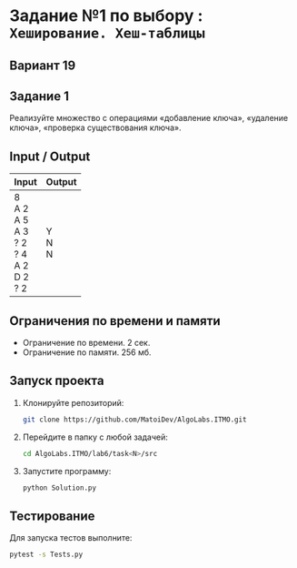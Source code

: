 # Задание №1 по выбору : `Хеширование. Хеш-таблицы`

## Вариант 19

## Задание 1

Реализуйте множество с операциями «добавление ключа», «удаление ключа», «проверка существования ключа».

## Input / Output

| Input                                                             | Output        |
|-------------------------------------------------------------------|---------------|
| 8<br/>A 2<br/>A 5<br/>A 3<br/>? 2<br/>? 4<br/>A 2<br/>D 2<br/>? 2 | Y<br/>N<br/>N |

## Ограничения по времени и памяти

- Ограничение по времени. 2 сек.
- Ограничение по памяти. 256 мб.

## Запуск проекта

1. Клонируйте репозиторий:
   ```bash
   git clone https://github.com/MatoiDev/AlgoLabs.ITMO.git
   ```

2. Перейдите в папку с любой задачей:
   ```bash
   cd AlgoLabs.ITMO/lab6/task<N>/src
   ```

3. Запустите программу:
   ```bash
   python Solution.py
   ```

## Тестирование

Для запуска тестов выполните:

   ```bash
   pytest -s Tests.py
   ```